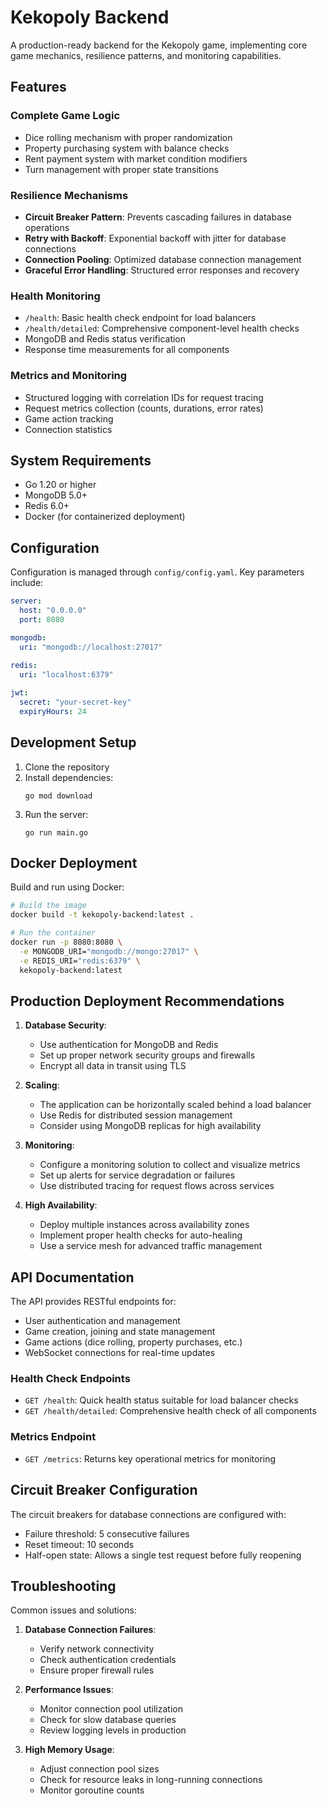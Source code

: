 # Kekopoly Backend

A production-ready backend for the Kekopoly game, implementing core game mechanics, resilience patterns, and monitoring capabilities.

## Features

### Complete Game Logic
- Dice rolling mechanism with proper randomization
- Property purchasing system with balance checks
- Rent payment system with market condition modifiers
- Turn management with proper state transitions

### Resilience Mechanisms
- **Circuit Breaker Pattern**: Prevents cascading failures in database operations
- **Retry with Backoff**: Exponential backoff with jitter for database connections
- **Connection Pooling**: Optimized database connection management
- **Graceful Error Handling**: Structured error responses and recovery

### Health Monitoring
- `/health`: Basic health check endpoint for load balancers
- `/health/detailed`: Comprehensive component-level health checks
- MongoDB and Redis status verification
- Response time measurements for all components

### Metrics and Monitoring
- Structured logging with correlation IDs for request tracing
- Request metrics collection (counts, durations, error rates)
- Game action tracking
- Connection statistics

## System Requirements

- Go 1.20 or higher
- MongoDB 5.0+
- Redis 6.0+
- Docker (for containerized deployment)

## Configuration

Configuration is managed through `config/config.yaml`. Key parameters include:

```yaml
server:
  host: "0.0.0.0"
  port: 8080

mongodb:
  uri: "mongodb://localhost:27017"
  
redis:
  uri: "localhost:6379"

jwt:
  secret: "your-secret-key"
  expiryHours: 24
```

## Development Setup

1. Clone the repository
2. Install dependencies:
   ```
   go mod download
   ```
3. Run the server:
   ```
   go run main.go
   ```

## Docker Deployment

Build and run using Docker:

```bash
# Build the image
docker build -t kekopoly-backend:latest .

# Run the container
docker run -p 8080:8080 \
  -e MONGODB_URI="mongodb://mongo:27017" \
  -e REDIS_URI="redis:6379" \
  kekopoly-backend:latest
```

## Production Deployment Recommendations

1. **Database Security**:
   - Use authentication for MongoDB and Redis
   - Set up proper network security groups and firewalls
   - Encrypt all data in transit using TLS

2. **Scaling**:
   - The application can be horizontally scaled behind a load balancer
   - Use Redis for distributed session management
   - Consider using MongoDB replicas for high availability

3. **Monitoring**:
   - Configure a monitoring solution to collect and visualize metrics
   - Set up alerts for service degradation or failures
   - Use distributed tracing for request flows across services

4. **High Availability**:
   - Deploy multiple instances across availability zones
   - Implement proper health checks for auto-healing
   - Use a service mesh for advanced traffic management

## API Documentation

The API provides RESTful endpoints for:

- User authentication and management
- Game creation, joining and state management
- Game actions (dice rolling, property purchases, etc.)
- WebSocket connections for real-time updates

### Health Check Endpoints

- `GET /health`: Quick health status suitable for load balancer checks
- `GET /health/detailed`: Comprehensive health check of all components

### Metrics Endpoint

- `GET /metrics`: Returns key operational metrics for monitoring

## Circuit Breaker Configuration

The circuit breakers for database connections are configured with:

- Failure threshold: 5 consecutive failures
- Reset timeout: 10 seconds
- Half-open state: Allows a single test request before fully reopening

## Troubleshooting

Common issues and solutions:

1. **Database Connection Failures**:
   - Verify network connectivity
   - Check authentication credentials
   - Ensure proper firewall rules

2. **Performance Issues**:
   - Monitor connection pool utilization
   - Check for slow database queries
   - Review logging levels in production

3. **High Memory Usage**:
   - Adjust connection pool sizes
   - Check for resource leaks in long-running connections
   - Monitor goroutine counts